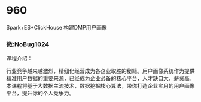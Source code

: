 # 960
Spark+ES+ClickHouse 构建DMP用户画像
### 微:NoBug1024 


课程介绍：

行业竞争越来越激烈，精细化经营成为各企业取胜的秘籍。用户画像系统作为提供精准用户数据的重要来源，已经成为企业必备的核心平台，人才缺口大，薪资高。本课程将基于大数据主流技术，数据挖掘核心算法，带你打造企业实用的用户画像平台，提升你的个人竞争力。
